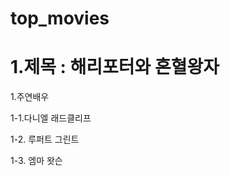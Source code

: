 # top_movies

1.제목 : 해리포터와 혼혈왕자
==============================================

1.주연배우

1-1.다니엘 래드클리프

1-2. 루퍼트 그린트

1-3. 엠마 왓슨
